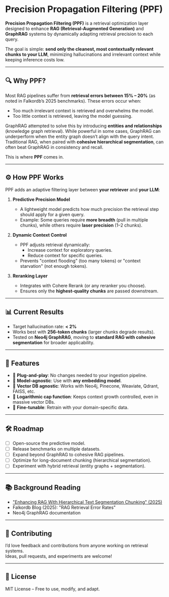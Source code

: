 # Precision Propagation Filtering (PPF)

**Precision Propagation Filtering (PPF)** is a retrieval optimization layer designed to enhance **RAG (Retrieval-Augmented Generation)** and **GraphRAG** systems by dynamically adapting retrieval precision to each query.  

The goal is simple: **send only the cleanest, most contextually relevant chunks to your LLM**, minimizing hallucinations and irrelevant context while keeping inference costs low.

---

## 🔍 Why PPF?
Most RAG pipelines suffer from **retrieval errors between 15% – 20%** (as noted in Falkordb’s 2025 benchmarks). These errors occur when:
- Too much irrelevant context is retrieved and overwhelms the model.
- Too little context is retrieved, leaving the model guessing.

GraphRAG attempted to solve this by introducing **entities and relationships** (knowledge graph retrieval). While powerful in some cases, GraphRAG can underperform when the entity graph doesn’t align with the query intent.  
Traditional RAG, when paired with **cohesive hierarchical segmentation**, can often beat GraphRAG in consistency and recall.

This is where **PPF** comes in.  

---

## ⚙️ How PPF Works
PPF adds an adaptive filtering layer between **your retriever** and **your LLM**:

1. **Predictive Precision Model**  
   - A lightweight model predicts how much precision the retrieval step should apply for a given query.  
   - Example: Some queries require **more breadth** (pull in multiple chunks), while others require **laser precision** (1–2 chunks).  

2. **Dynamic Context Control**  
   - PPF adjusts retrieval dynamically:
     - Increase context for exploratory queries.  
     - Reduce context for specific queries.  
   - Prevents "context flooding" (too many tokens) or "context starvation" (not enough tokens).  

3. **Reranking Layer**  
   - Integrates with Cohere Rerank (or any reranker you choose).  
   - Ensures only the **highest-quality chunks** are passed downstream.  

---

## 📊 Current Results
- Target hallucination rate: **< 2%**  
- Works best with **256-token chunks** (larger chunks degrade results).  
- Tested on **Neo4j GraphRAG**, moving to **standard RAG with cohesive segmentation** for broader applicability.

---

## 🚀 Features
- 🔹 **Plug-and-play**: No changes needed to your ingestion pipeline.  
- 🔹 **Model-agnostic**: Use with **any embedding model**.  
- 🔹 **Vector DB agnostic**: Works with Neo4j, Pinecone, Weaviate, Qdrant, FAISS, etc.  
- 🔹 **Logarithmic cap function**: Keeps context growth controlled, even in massive vector DBs.  
- 🔹 **Fine-tunable**: Retrain with your domain-specific data.  

---

## 🛠️ Roadmap
- [ ] Open-source the predictive model.  
- [ ] Release benchmarks on multiple datasets.  
- [ ] Expand beyond GraphRAG to cohesive RAG pipelines.  
- [ ] Optimize for long-document chunking (hierarchical segmentation).  
- [ ] Experiment with hybrid retrieval (entity graphs + segmentation).  

---

## 📚 Background Reading
- ["Enhancing RAG With Hierarchical Text Segmentation Chunking" (2025)](link-to-paper)  
- Falkordb Blog (2025): "RAG Retrieval Error Rates"  
- Neo4j GraphRAG documentation  

---

## 🤝 Contributing
I’d love feedback and contributions from anyone working on retrieval systems.  
Ideas, pull requests, and experiments are welcome!

---

## 📜 License
MIT License – Free to use, modify, and adapt.
